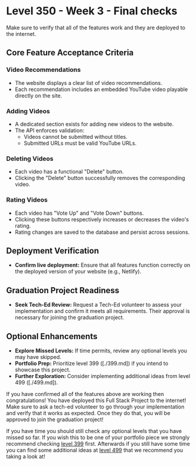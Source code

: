 # Level 350 - Week 3 - Final checks

Make sure to verify that all of the features work and they are deployed to the internet.

## Core Feature Acceptance Criteria

### Video Recommendations

- The website displays a clear list of video recommendations.
- Each recommendation includes an embedded YouTube video playable directly on the site.

### Adding Videos

- A dedicated section exists for adding new videos to the website.
- The API enforces validation:
  - Videos cannot be submitted without titles.
  - Submitted URLs must be valid YouTube URLs.

### Deleting Videos

- Each video has a functional "Delete" button.
- Clicking the "Delete" button successfully removes the corresponding video.

### Rating Videos

- Each video has "Vote Up" and "Vote Down" buttons.
- Clicking these buttons respectively increases or decreases the video's rating.
- Rating changes are saved to the database and persist across sessions.

## Deployment Verification

- **Confirm live deployment:** Ensure that all features function correctly on the deployed version of your website (e.g., Netlify).

## Graduation Project Readiness

- **Seek Tech-Ed Review:** Request a Tech-Ed volunteer to assess your implementation and confirm it meets all requirements. Their approval is necessary for joining the graduation project.

## Optional Enhancements

- **Explore Missed Levels:** If time permits, review any optional levels you may have skipped.
- **Portfolio Prep:** Prioritize level 399 ([./399.md]) if you intend to showcase this project.
- **Further Exploration:** Consider implementing additional ideas from level 499 ([./499.md]).

If you have confirmed all of the features above are working then congratulations! You have deployed this Full Stack Project to the internet! Make sure to ask a tech-ed volunteer to go through your implementation and verify that it works as expected. Once they do that, you will be approved to join the graduation project!

If you have time you should still check any optional levels that you have missed so far. If you wish this to be one of your portfolio piece we strongly recommend checking [level 399](./399.md) first. Afterwards if you still have some time you can find some additional ideas at [level 499](./499.md) that we recommend you taking a look at!
